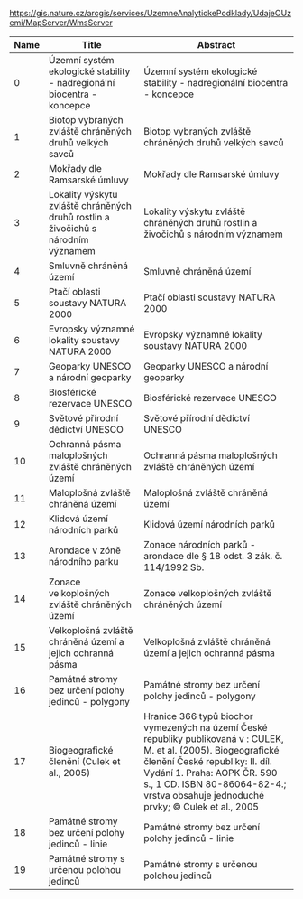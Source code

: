 https://gis.nature.cz/arcgis/services/UzemneAnalytickePodklady/UdajeOUzemi/MapServer/WmsServer

|Name|Title|Abstract|
|--|--|--|
|0|Územní systém ekologické stability - nadregionální biocentra - koncepce|Územní systém ekologické stability - nadregionální biocentra - koncepce|
|1|Biotop vybraných zvláště chráněných druhů velkých savců|Biotop vybraných zvláště chráněných druhů velkých savců|
|2|Mokřady dle Ramsarské úmluvy|Mokřady dle Ramsarské úmluvy|
|3|Lokality výskytu zvláště chráněných druhů rostlin a živočichů s národním významem|Lokality výskytu zvláště chráněných druhů rostlin a živočichů s národním významem|
|4|Smluvně chráněná území|Smluvně chráněná území|
|5|Ptačí oblasti soustavy NATURA 2000|Ptačí oblasti soustavy NATURA 2000|
|6|Evropsky významné lokality soustavy NATURA 2000|Evropsky významné lokality soustavy NATURA 2000|
|7|Geoparky UNESCO a národní geoparky|Geoparky UNESCO a národní geoparky|
|8|Biosférické rezervace UNESCO|Biosférické rezervace UNESCO|
|9|Světové přírodní dědictví UNESCO|Světové přírodní dědictví UNESCO|
|10|Ochranná pásma maloplošných zvláště chráněných území|Ochranná pásma maloplošných zvláště chráněných území|
|11|Maloplošná zvláště chráněná území|Maloplošná zvláště chráněná území|
|12|Klidová území národních parků|Klidová území národních parků|
|13|Arondace v zóně národního parku|Zonace národních parků - arondace dle § 18 odst. 3 zák. č. 114/1992 Sb.|
|14|Zonace velkoplošných zvláště chráněných území|Zonace velkoplošných zvláště chráněných území|
|15|Velkoplošná zvláště chráněná území a jejich ochranná pásma|Velkoplošná zvláště chráněná území a jejich ochranná pásma|
|16|Památné stromy bez určení polohy jedinců - polygony|Památné stromy bez určení polohy jedinců - polygony|
|17|Biogeografické členění (Culek et al., 2005)|Hranice 366 typů biochor vymezených na území České republiky publikovaná v : CULEK, M. et al. (2005). Biogeografické členění České republiky: II. díl. Vydání 1. Praha: AOPK ČR. 590 s., 1 CD. ISBN 80-86064-82-4.; vrstva obsahuje jednoduché prvky; © Culek et al., 2005|
|18|Památné stromy bez určení polohy jedinců - linie|Památné stromy bez určení polohy jedinců - linie|
|19|Památné stromy s určenou polohou jedinců|Památné stromy s určenou polohou jedinců|
